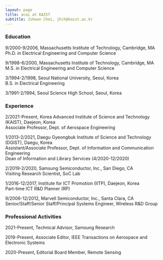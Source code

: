 ```yaml
---
layout: page
title: acai at KAIST
subtitle: Jihwan Choi, jhch@kaist.ac.kr
---
```



### Education

9/2000-9/2006,  Massachusetts Institute of Technology, Cambridge, MA  
Ph.D. in Electrical Engineering and Computer Science 
 

9/1998-6/2000,  Massachusetts Institute of Technology, Cambridge, MA  
M.S. in Electrical Engineering and Computer Science 
   

3/1994-2/1998,  Seoul National University, Seoul, Korea  
B.S. in Electrical Engineering 
 

3/1991-2/1994,  Seoul Science High School, Seoul, Korea 


### Experience

2/2021-Present,   Korea Advanced Institute of Science and Technology (KAIST), Daejeon, Korea  
Associate Professor, Dept. of Aerospace Engineering 


1/2013-2/2021,   Daegu Gyeongbuk Institute of Science and Technology (DGIST), Daegu, Korea  
Assistant/Associate Professor, Dept. of Information and Communication Engineering  
Dean of Information and Library Services (4/2020-12/2020)


2/2019-2/2020, Samsung Semiconductor, Inc., San Diego, CA  
Visiting Research Scientist, SoC Lab


1/2016-12/2017,  Institute for ICT Promotion (IITP), Daejeon, Korea  
Part-time ICT R&D Planner (RP)
 
 
9/2006-12/2012,  Marvell Semiconductor, Inc., Santa Clara, CA  
Senior/Staff/Senior Staff/Principal Systems Engineer, Wireless R&D Group


### Professional Activities

2021-Present,       Technical Advisor, Samsung Research

2019-Present,       Associate Editor, IEEE Transactions on Aerospace and Electronic Systems

2020-Present,       Editorial Board Member, Remote Sensing
